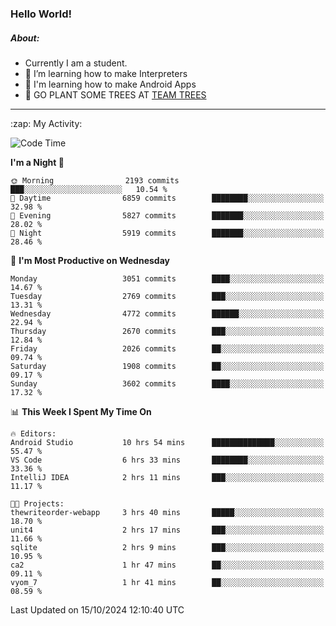 ### Hello World!

##### About:
- Currently I am a student.
- 🌱 I’m learning how to make Interpreters
- 🌱 I'm learning how to make Android Apps
- 🌱 GO PLANT SOME TREES AT [TEAM TREES](https://teamtrees.org/)

---
  <summary>:zap: My Activity:</summary>
  
<!--START_SECTION:waka-->
![Code Time](http://img.shields.io/badge/Code%20Time-1%2C517%20hrs%2018%20mins-blue)

**I'm a Night 🦉** 

```text
🌞 Morning                2193 commits        ███░░░░░░░░░░░░░░░░░░░░░░   10.54 % 
🌆 Daytime                6859 commits        ████████░░░░░░░░░░░░░░░░░   32.98 % 
🌃 Evening                5827 commits        ███████░░░░░░░░░░░░░░░░░░   28.02 % 
🌙 Night                  5919 commits        ███████░░░░░░░░░░░░░░░░░░   28.46 % 
```
📅 **I'm Most Productive on Wednesday** 

```text
Monday                   3051 commits        ████░░░░░░░░░░░░░░░░░░░░░   14.67 % 
Tuesday                  2769 commits        ███░░░░░░░░░░░░░░░░░░░░░░   13.31 % 
Wednesday                4772 commits        ██████░░░░░░░░░░░░░░░░░░░   22.94 % 
Thursday                 2670 commits        ███░░░░░░░░░░░░░░░░░░░░░░   12.84 % 
Friday                   2026 commits        ██░░░░░░░░░░░░░░░░░░░░░░░   09.74 % 
Saturday                 1908 commits        ██░░░░░░░░░░░░░░░░░░░░░░░   09.17 % 
Sunday                   3602 commits        ████░░░░░░░░░░░░░░░░░░░░░   17.32 % 
```


📊 **This Week I Spent My Time On** 

```text
🔥 Editors: 
Android Studio           10 hrs 54 mins      ██████████████░░░░░░░░░░░   55.47 % 
VS Code                  6 hrs 33 mins       ████████░░░░░░░░░░░░░░░░░   33.36 % 
IntelliJ IDEA            2 hrs 11 mins       ███░░░░░░░░░░░░░░░░░░░░░░   11.17 % 

🐱‍💻 Projects: 
thewriteorder-webapp     3 hrs 40 mins       █████░░░░░░░░░░░░░░░░░░░░   18.70 % 
unit4                    2 hrs 17 mins       ███░░░░░░░░░░░░░░░░░░░░░░   11.66 % 
sqlite                   2 hrs 9 mins        ███░░░░░░░░░░░░░░░░░░░░░░   10.95 % 
ca2                      1 hr 47 mins        ██░░░░░░░░░░░░░░░░░░░░░░░   09.11 % 
vyom_7                   1 hr 41 mins        ██░░░░░░░░░░░░░░░░░░░░░░░   08.59 % 
```


 Last Updated on 15/10/2024 12:10:40 UTC
<!--END_SECTION:waka-->
